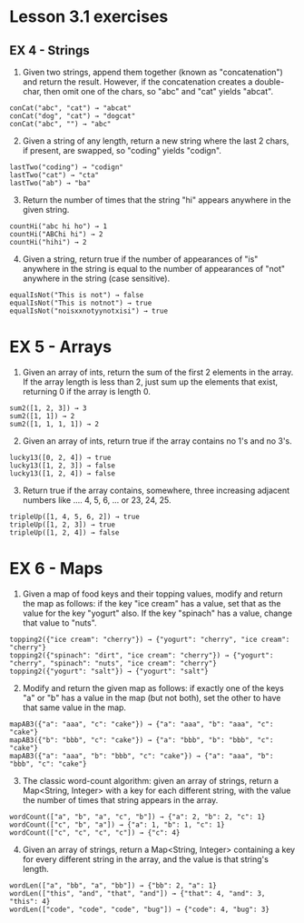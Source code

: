 # Lesson 3.1 exercises


## EX 4 - Strings


1. Given two strings, append them together (known as "concatenation") and return the result. However, if the concatenation creates a double-char, then omit one of the chars, so "abc" and "cat" yields "abcat".

```
conCat("abc", "cat") → "abcat"
conCat("dog", "cat") → "dogcat"
conCat("abc", "") → "abc"
```

2. Given a string of any length, return a new string where the last 2 chars, if present, are swapped, so "coding" yields "codign".

```
lastTwo("coding") → "codign"
lastTwo("cat") → "cta"
lastTwo("ab") → "ba"
```

3. Return the number of times that the string "hi" appears anywhere in the given string.

```
countHi("abc hi ho") → 1
countHi("ABChi hi") → 2
countHi("hihi") → 2
```

4. Given a string, return true if the number of appearances of "is" anywhere in the string is equal to the number of appearances of "not" anywhere in the string (case sensitive).

```
equalIsNot("This is not") → false
equalIsNot("This is notnot") → true
equalIsNot("noisxxnotyynotxisi") → true
```

# EX 5 - Arrays

1. Given an array of ints, return the sum of the first 2 elements in the array. If the array length is less than 2, just sum up the elements that exist, returning 0 if the array is length 0.

```
sum2([1, 2, 3]) → 3
sum2([1, 1]) → 2
sum2([1, 1, 1, 1]) → 2
```

2. Given an array of ints, return true if the array contains no 1's and no 3's.

```
lucky13([0, 2, 4]) → true
lucky13([1, 2, 3]) → false
lucky13([1, 2, 4]) → false
```

3. Return true if the array contains, somewhere, three increasing adjacent numbers like .... 4, 5, 6, ... or 23, 24, 25.

```
tripleUp([1, 4, 5, 6, 2]) → true
tripleUp([1, 2, 3]) → true
tripleUp([1, 2, 4]) → false
```


# EX 6 - Maps

1. Given a map of food keys and their topping values, modify and return the map as follows: if the key "ice cream" has a value, set that as the value for the key "yogurt" also. If the key "spinach" has a value, change that value to "nuts".

```
topping2({"ice cream": "cherry"}) → {"yogurt": "cherry", "ice cream": "cherry"}
topping2({"spinach": "dirt", "ice cream": "cherry"}) → {"yogurt": "cherry", "spinach": "nuts", "ice cream": "cherry"}
topping2({"yogurt": "salt"}) → {"yogurt": "salt"}
```

2. Modify and return the given map as follows: if exactly one of the keys "a" or "b" has a value in the map (but not both), set the other to have that same value in the map.

```
mapAB3({"a": "aaa", "c": "cake"}) → {"a": "aaa", "b": "aaa", "c": "cake"}
mapAB3({"b": "bbb", "c": "cake"}) → {"a": "bbb", "b": "bbb", "c": "cake"}
mapAB3({"a": "aaa", "b": "bbb", "c": "cake"}) → {"a": "aaa", "b": "bbb", "c": "cake"}
```

3. The classic word-count algorithm: given an array of strings, return a Map<String, Integer> with a key for each different string, with the value the number of times that string appears in the array.

```
wordCount(["a", "b", "a", "c", "b"]) → {"a": 2, "b": 2, "c": 1}
wordCount(["c", "b", "a"]) → {"a": 1, "b": 1, "c": 1}
wordCount(["c", "c", "c", "c"]) → {"c": 4}
```

4. Given an array of strings, return a Map<String, Integer> containing a key for every different string in the array, and the value is that string's length.

```
wordLen(["a", "bb", "a", "bb"]) → {"bb": 2, "a": 1}
wordLen(["this", "and", "that", "and"]) → {"that": 4, "and": 3, "this": 4}
wordLen(["code", "code", "code", "bug"]) → {"code": 4, "bug": 3}
```